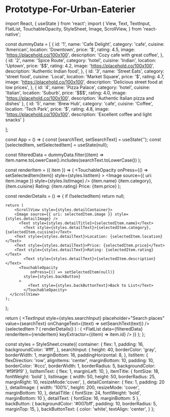 # Prototype-For-Urban-Eaterier
import React, { useState } from 'react';
import {
  View,
  Text,
  TextInput,
  FlatList,
  TouchableOpacity,
  StyleSheet,
  Image,
  ScrollView,
} from 'react-native';

const dummyData = [
  {
    id: '1',
    name: 'Cafe Delight',
    category: 'cafe',
    cuisine: 'American',
    location: 'Downtown',
    price: '$',
    rating: 4.5,
    image: 'https://placehold.co/100x100',
    description: 'Cozy cafe with great coffee',
  },
  {
    id: '2',
    name: 'Spice Route',
    category: 'hotel',
    cuisine: 'Indian',
    location: 'Uptown',
    price: '$$',
    rating: 4.2,
    image: 'https://placehold.co/100x100',
    description: 'Authentic Indian food',
  },
  {
    id: '3',
    name: 'Street Eats',
    category: 'street food',
    cuisine: 'Local',
    location: 'Market Square',
    price: '$',
    rating: 4.7,
    image: 'https://placehold.co/100x100',
    description: 'Delicious street food at low prices',
  },
    {
    id: '4',
    name: 'Pizza Palace',
    category: 'hotel',
    cuisine: 'Italian',
    location: 'Suburb',
    price: '$$$',
    rating: 4.0,
        image: 'https://placehold.co/100x100',
        description: 'Authentic Italian pizza and dishes'
  },
  {
    id: '5',
    name: 'Brew Hub',
    category: 'cafe',
    cuisine: 'Coffee',
    location: 'Tech Park',
    price: '$',
    rating: 4.8,
    image: 'https://placehold.co/100x100',
    description: 'Excellent coffee and light snacks'
  }

];

const App = () => {
  const [searchText, setSearchText] = useState('');
    const [selectedItem, setSelectedItem] = useState(null);


  const filteredData = dummyData.filter((item) =>
    item.name.toLowerCase().includes(searchText.toLowerCase())
  );

  const renderItem = ({ item }) => (
    <TouchableOpacity
        onPress={() => setSelectedItem(item)}
      style={styles.listItem}
    >
      <Image
        source={{ uri: item.image }}
        style={styles.listImage}
        />
      <View style={styles.listItemText}>
      <Text style={styles.itemTitle}>{item.name}</Text>
        <Text>{item.category}, {item.cuisine}</Text>
         <Text>Rating: {item.rating}</Text>
          <Text>Price: {item.price}</Text>
      </View>
    </TouchableOpacity>
  );

  const renderDetails = () => {
    if (!selectedItem) return null;

    return (
        <ScrollView style={styles.detailContainer}>
        <Image source={{ uri: selectedItem.image }} style={styles.detailImage} />
          <Text style={styles.detailTitle}>{selectedItem.name}</Text>
            <Text style={styles.detailText}>{selectedItem.category}, {selectedItem.cuisine}</Text>
        <Text style={styles.detailText}>Location: {selectedItem.location}</Text>
        <Text style={styles.detailText}>Price: {selectedItem.price}</Text>
        <Text style={styles.detailText}>Rating: {selectedItem.rating}</Text>
            <Text style={styles.detailText}>{selectedItem.description}</Text>
          <TouchableOpacity
               onPress={() => setSelectedItem(null)}
            style={styles.backButton}
          >
              <Text style={styles.backButtonText}>Back to List</Text>
            </TouchableOpacity>
      </ScrollView>
    );
  };


  return (
    <View style={styles.container}>
      <TextInput
        style={styles.searchInput}
        placeholder="Search places"
        value={searchText}
        onChangeText={(text) => setSearchText(text)}
      />
      {selectedItem ? (
        renderDetails()
      ) : (
        <FlatList
          data={filteredData}
          renderItem={renderItem}
          keyExtractor={(item) => item.id}
        />
      )}
    </View>
  );
};

const styles = StyleSheet.create({
  container: {
    flex: 1,
    padding: 16,
    backgroundColor: '#fff',
  },
  searchInput: {
    height: 40,
    borderColor: 'gray',
    borderWidth: 1,
    marginBottom: 16,
    paddingHorizontal: 8,
  },
    listItem: {
    flexDirection: 'row',
    alignItems: 'center',
    marginBottom: 10,
    padding: 10,
    borderColor: '#ccc',
    borderWidth: 1,
    borderRadius: 5,
    backgroundColor: '#f9f9f9'
  },
  listItemText: {
    flex: 1,
    marginLeft: 10,
  },
    itemTitle: {
    fontSize: 18,
    fontWeight: 'bold'
  },
    listImage: {
    width: 50,
    height: 50,
    borderRadius: 25,
    marginRight: 10,
      resizeMode:'cover',
  },
    detailContainer: {
        flex: 1,
      padding: 20
    },
    detailImage: {
    width: '100%',
    height: 200,
        resizeMode: 'cover',
        marginBottom: 10,
    },
  detailTitle: {
        fontSize: 24,
        fontWeight: 'bold',
      marginBottom: 10
    },
  detailText: {
      fontSize: 16,
      marginBottom: 5
    },
    backButton: {
      backgroundColor: '#007bff',
      padding: 10,
      borderRadius: 5,
        marginTop: 15,
    },
  backButtonText: {
      color: 'white',
    textAlign: 'center',
  }
};

